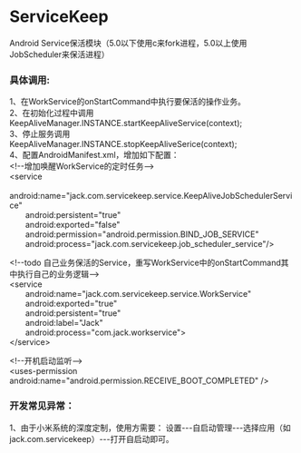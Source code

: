 # ServiceKeep
Android Service保活模块（5.0以下使用c来fork进程，5.0以上使用JobScheduler来保活进程）  

### 具体调用:   
1、在WorkService的onStartCommand中执行要保活的操作业务。  
2、在初始化过程中调用KeepAliveManager.INSTANCE.startKeepAliveService(context);  
3、停止服务调用KeepAliveManager.INSTANCE.stopKeepAliveSerice(context);  
4、配置AndroidManifest.xml，增加如下配置：  
&lt;!--增加唤醒WorkService的定时任务--&gt;    
&lt;service  
&emsp;&emsp;android:name="jack.com.servicekeep.service.KeepAliveJobSchedulerService"  
&emsp;&emsp;android:persistent="true"  
&emsp;&emsp;android:exported="false"  
&emsp;&emsp;android:permission="android.permission.BIND_JOB_SERVICE"  
&emsp;&emsp;android:process="jack.com.servicekeep.job_scheduler_service"/&gt;  

&lt;!--todo 自己业务保活的Service，重写WorkService中的onStartCommand其中执行自己的业务逻辑--&gt;     
&lt;service    
&emsp;&emsp;android:name="jack.com.servicekeep.service.WorkService"  
&emsp;&emsp;android:exported="true"  
&emsp;&emsp;android:persistent="true"  
&emsp;&emsp;android:label="Jack"  
&emsp;&emsp;android:process="com.jack.workservice"&gt;  
&lt;/service&gt;


&lt;!--开机启动监听--&gt;  
&lt;uses-permission android:name="android.permission.RECEIVE_BOOT_COMPLETED" /&gt;    

  
  
### 开发常见异常：
1、由于小米系统的深度定制，使用方需要：
设置---自启动管理---选择应用（如jack.com.servicekeep）---打开自启动即可。  

